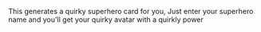 This generates a quirky superhero card for you,
Just enter your superhero name and you'll get your quirky avatar with a quirkly power
